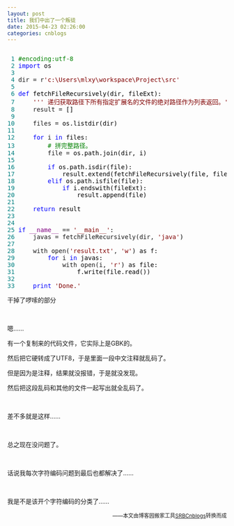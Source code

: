 ```yaml
---
layout: post
title: 我们中出了一个叛徒
date: 2015-04-23 02:26:00
categories: cnblogs
---
```


<div class="cnblogs_code" onclick="cnblogs_code_show('e40325e4-3516-4108-90f6-a6b87f5545d9')"><img id="code_img_closed_e40325e4-3516-4108-90f6-a6b87f5545d9" class="code_img_closed" src="http://images.cnblogs.com/OutliningIndicators/ContractedBlock.gif" alt="" /><img id="code_img_opened_e40325e4-3516-4108-90f6-a6b87f5545d9" class="code_img_opened" style="display: none;" onclick="cnblogs_code_hide('e40325e4-3516-4108-90f6-a6b87f5545d9',event)" src="http://images.cnblogs.com/OutliningIndicators/ExpandedBlockStart.gif" alt="" />
<div id="cnblogs_code_open_e40325e4-3516-4108-90f6-a6b87f5545d9" class="cnblogs_code_hide">
<pre><span style="color: #008080;"> 1</span> <span style="color: #008000;">#</span><span style="color: #008000;">encoding:utf-8</span>
<span style="color: #008080;"> 2</span> <span style="color: #0000ff;">import</span><span style="color: #000000;"> os
</span><span style="color: #008080;"> 3</span>  
<span style="color: #008080;"> 4</span> dir = r<span style="color: #800000;">'</span><span style="color: #800000;">c:\Users\mlxy\workspace\Project\src</span><span style="color: #800000;">'</span>
<span style="color: #008080;"> 5</span>  
<span style="color: #008080;"> 6</span> <span style="color: #0000ff;">def</span><span style="color: #000000;"> fetchFileRecursively(dir, fileExt):
</span><span style="color: #008080;"> 7</span>     <span style="color: #800000;">'''</span><span style="color: #800000;"> 递归获取路径下所有指定扩展名的文件的绝对路径作为列表返回。</span><span style="color: #800000;">'''</span>
<span style="color: #008080;"> 8</span>     result =<span style="color: #000000;"> []
</span><span style="color: #008080;"> 9</span>     
<span style="color: #008080;">10</span>     files =<span style="color: #000000;"> os.listdir(dir)
</span><span style="color: #008080;">11</span>     
<span style="color: #008080;">12</span>     <span style="color: #0000ff;">for</span> i <span style="color: #0000ff;">in</span><span style="color: #000000;"> files:
</span><span style="color: #008080;">13</span>         <span style="color: #008000;">#</span><span style="color: #008000;"> 拼完整路径。</span>
<span style="color: #008080;">14</span>         file =<span style="color: #000000;"> os.path.join(dir, i)
</span><span style="color: #008080;">15</span>         
<span style="color: #008080;">16</span>         <span style="color: #0000ff;">if</span><span style="color: #000000;"> os.path.isdir(file):
</span><span style="color: #008080;">17</span> <span style="color: #000000;">            result.extend(fetchFileRecursively(file, fileExt))
</span><span style="color: #008080;">18</span>         <span style="color: #0000ff;">elif</span><span style="color: #000000;"> os.path.isfile(file):
</span><span style="color: #008080;">19</span>             <span style="color: #0000ff;">if</span><span style="color: #000000;"> i.endswith(fileExt):
</span><span style="color: #008080;">20</span> <span style="color: #000000;">                result.append(file)
</span><span style="color: #008080;">21</span>             
<span style="color: #008080;">22</span>     <span style="color: #0000ff;">return</span><span style="color: #000000;"> result
</span><span style="color: #008080;">23</span> 
<span style="color: #008080;">24</span>     
<span style="color: #008080;">25</span> <span style="color: #0000ff;">if</span> <span style="color: #800080;">__name__</span> == <span style="color: #800000;">'</span><span style="color: #800000;">__main__</span><span style="color: #800000;">'</span><span style="color: #000000;">:
</span><span style="color: #008080;">26</span>     javas = fetchFileRecursively(dir, <span style="color: #800000;">'</span><span style="color: #800000;">java</span><span style="color: #800000;">'</span><span style="color: #000000;">)
</span><span style="color: #008080;">27</span>     
<span style="color: #008080;">28</span>     with open(<span style="color: #800000;">'</span><span style="color: #800000;">result.txt</span><span style="color: #800000;">'</span>, <span style="color: #800000;">'</span><span style="color: #800000;">w</span><span style="color: #800000;">'</span><span style="color: #000000;">) as f:
</span><span style="color: #008080;">29</span>         <span style="color: #0000ff;">for</span> i <span style="color: #0000ff;">in</span><span style="color: #000000;"> javas:
</span><span style="color: #008080;">30</span>             with open(i, <span style="color: #800000;">'</span><span style="color: #800000;">r</span><span style="color: #800000;">'</span><span style="color: #000000;">) as file:
</span><span style="color: #008080;">31</span> <span style="color: #000000;">                f.write(file.read())
</span><span style="color: #008080;">32</span>  
<span style="color: #008080;">33</span>     <span style="color: #0000ff;">print</span> <span style="color: #800000;">'</span><span style="color: #800000;">Done.</span><span style="color: #800000;">'</span></pre>
</div>
<span class="cnblogs_code_collapse">干掉了啰嗦的部分</span></div>
<p>&nbsp;</p>
<p>嗯&hellip;&hellip;</p>
<p>有一个复制来的代码文件，它实际上是GBK的。</p>
<p>然后把它硬转成了UTF8，于是里面一段中文注释就乱码了。</p>
<p>但是因为是注释，结果就没报错，于是就没发现。</p>
<p>然后把这段乱码和其他的文件一起写出就全乱码了。</p>
<p>&nbsp;</p>
<p>差不多就是这样&hellip;&hellip;</p>
<p>&nbsp;</p>
<p>总之现在没问题了。</p>
<p>&nbsp;</p>
<p>话说我每次字符编码问题到最后也都解决了&hellip;&hellip;</p>
<p>&nbsp;</p>
<p>我是不是该开个字符编码的分类了&hellip;&hellip;</p>

<p align=right><span style="font-size: 12px">——本文由博客园搬家工具<a href="https://github.com/mlxy/SRBCnblogs">SRBCnblogs</a>转换而成</span></p>